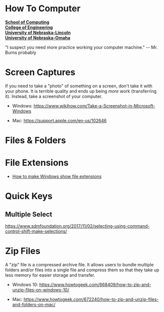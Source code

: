 
# How To Computer
**[School of Computing](https://computing.unl.edu/)**  
**[College of Engineering](https://engineering.unl.edu/)**  
**[University of Nebraska-Lincoln](https://unl.edu)**  
**[University of Nebraska-Omaha](https://http://unomaha.edu/)**  

"I suspect you need more practice working your computer machine." -- Mr. Burns probably

# Screen Captures

If you need to take a "photo" of something on a screen, don't take it with your
phone.  It is terrible quality and ends up being *more* work (transferring it).
Instead, take a screenshot of your computer.

* Windows: https://www.wikihow.com/Take-a-Screenshot-in-Microsoft-Windows

* Mac: https://support.apple.com/en-us/102646

# Files & Folders

# File Extensions

* [How to make Windows show file extensions](https://www.howtogeek.com/205086/beginner-how-to-make-windows-show-file-extensions/)

# Quick Keys

## Multiple Select

https://www.sdmfoundation.org/2017/11/02/selecting-using-command-control-shift-make-selections/

# Zip Files

A "zip" file is a compressed archive file.  It allows users to bundle
multiple folders and/or files into a single file and compress them so
that they take up less memory for easier storage and transfer.

* Windows 10: https://www.howtogeek.com/668409/how-to-zip-and-unzip-files-on-windows-10/

* Mac: https://www.howtogeek.com/672240/how-to-zip-and-unzip-files-and-folders-on-mac/
